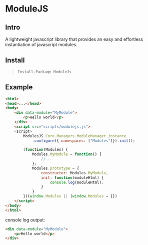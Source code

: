 # ModuleJS

## Intro
A lightweight javascript library that provides an easy and effortless instantiation of javascript modules.   

## Install

> `Install-Package ModuleJs`

## Example

```html
<html>
<head>...</head>
<body>
    <div data-module="MyModule">
        <p>Hello world</p>
    </div>
    <script src="scripts/modulejs.js">
    <script>
        ModulesJS.Core.Managers.ModuleManager.instance
            .configure({ namespaces: ["Modules"]}).init();

        (function(Modules) {
            Modules.MyModule = function() {
                //...
            };
            Modules.prototype = {
                constructor: Modules.MyModule,
                init: function(moduleHtml) {
                    console.log(moduleHtml);
                }
            }
        })(window.Modules || (window.Modules = {})
    </script>
</body>
</html>
```

console log output:
```html
<div data-module="MyModule">
    <p>Hello world</p>
</div>
```